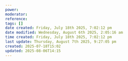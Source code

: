 ```yaml
---
power: 
moderator: 
reference: 
tags: []
date created: Friday, July 18th 2025, 7:02:12 pm
date modified: Wednesday, August 6th 2025, 2:05:16 am
time created: Friday, July 18th 2025, 7:02:12 pm
last update: Thursday, August 7th 2025, 9:27:05 pm
created: 2025-07-18T15:02
updated: 2025-08-06T14:15
---
```

